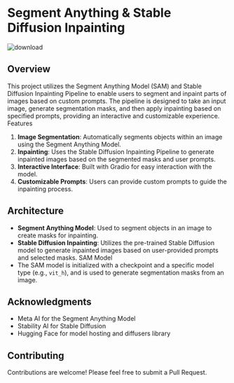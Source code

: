 # Segment Anything & Stable Diffusion Inpainting

![download](https://github.com/user-attachments/assets/ae217f10-20ad-47f0-921c-b1570b4c4903)
## Overview
This project utilizes the Segment Anything Model (SAM) and Stable Diffusion Inpainting Pipeline to enable users to segment and inpaint parts of images based on custom prompts. The pipeline is designed to take an input image, generate segmentation masks, and then apply inpainting based on specified prompts, providing an interactive and customizable experience.
Features
1. **Image Segmentation**: Automatically segments objects within an image using the Segment Anything Model.
2. **Inpainting**: Uses the Stable Diffusion Inpainting Pipeline to generate inpainted images based on the segmented masks and user prompts.
3. **Interactive Interface**: Built with Gradio for easy interaction with the model.
4. **Customizable Prompts**: Users can provide custom prompts to guide the inpainting process.

## Architecture
- **Segment Anything Model**: Used to segment objects in an image to create masks for inpainting.
- **Stable Diffusion Inpainting**: Utilizes the pre-trained Stable Diffusion model to generate inpainted images based on user-provided prompts and selected masks.
SAM Model
- The SAM model is initialized with a checkpoint and a specific model type (e.g., `vit_h`), and is used to generate segmentation masks from an image.

## Acknowledgments

- Meta AI for the Segment Anything Model
- Stability AI for Stable Diffusion
- Hugging Face for model hosting and diffusers library

## Contributing
Contributions are welcome! Please feel free to submit a Pull Request.
